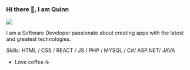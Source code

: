 ### Hi there 👋, I am Quinn
![](https://storage.googleapis.com/gweb-uniblog-publish-prod/original_images/Dino_non-birthday_version.gif)

I am a Software Developer passionate about creating apps with the latest and greatest technologies. 

Skills: HTML / CSS / REACT / JS / PHP / MYSQL / C#/ ASP.NET/ JAVA

- Love coffee ☕ 




